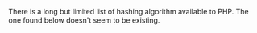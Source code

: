 There is a long but limited list of hashing algorithm available to PHP. The one found below doesn't seem to be existing.